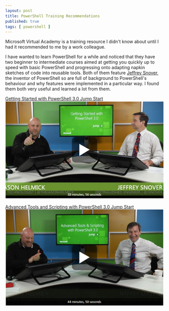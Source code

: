 ```yaml
---
layout: post
title: PowerShell Training Recommendations
published: true 
tags: [ powershell ]
---
```


Microsoft Virtual Academy is a training resource I didn't know about until I had it recommended to me 
by a work colleague.

I have wanted to learn PowerShell for a while and noticed that they have two beginner to intermediate 
courses aimed at getting you quickly up to speed with basic PowerShell and progressing onto adapting 
napkin sketches of code into reusable tools. Both of them feature [Jeffrey Snover](http://twitter.com/jsnover), 
the inventor of PowerShell so are full of background to PowerShell's behaviour and why features were implemented
in a particular way. I found them both very useful and learned a lot from them.

[Getting Started with PowerShell 3.0 Jump Start](http://www.microsoftvirtualacademy.com/training-courses/getting-started-with-powershell-3-0-jump-start)
![getting started](/img/posts/powershell-training-recommendations/getting-started-with-powerhell-3.0-jump-start.png)

[Advanced Tools and Scripting with PowerShell 3.0 Jump Start](http://www.microsoftvirtualacademy.com/training-courses/advanced-tools-scripting-with-powershell-3-0-jump-start)
![advanced tools](/img/posts/powershell-training-recommendations/advanced-tools-and-scripting-with-powerShell-3.0-jump-start.png)

